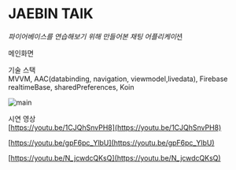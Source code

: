# JAEBIN TAlK

*파이어베이스를 연습해보기 위해 만들어본 채팅 어플리케이*션

메인화면

기술 스택<br>
MVVM, AAC(databinding, navigation, viewmodel,livedata), Firebase realtimeBase, sharedPreferences, Koin

![main](https://user-images.githubusercontent.com/53516129/135251866-a8843fd2-9fd6-45de-b535-bc06cdef4a7b.PNG)


시연 영상 <br>
[https://youtu.be/1CJQhSnvPH8](https://youtu.be/1CJQhSnvPH8)

[https://youtu.be/gpF6pc_YlbU](https://youtu.be/gpF6pc_YlbU)

[https://youtu.be/N_jcwdcQKsQ](https://youtu.be/N_jcwdcQKsQ)
